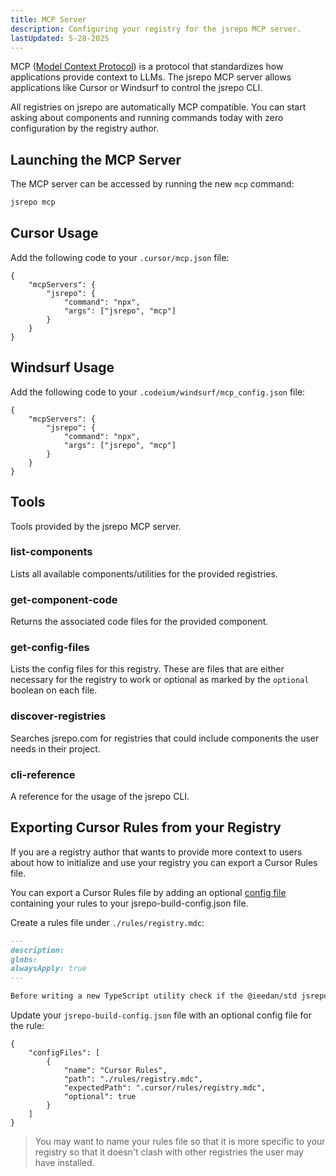 ```yaml
---
title: MCP Server
description: Configuring your registry for the jsrepo MCP server.
lastUpdated: 5-28-2025
---
```


MCP ([Model Context Protocol](https://modelcontextprotocol.io/introduction)) is a protocol that standardizes how applications provide context to LLMs. The jsrepo MCP server allows applications like Cursor or Windsurf to control the jsrepo CLI.

All registries on jsrepo are automatically MCP compatible. You can start asking about components and running commands today with zero configuration by the registry author.

## Launching the MCP Server

The MCP server can be accessed by running the new `mcp` command:

```sh
jsrepo mcp
```

## Cursor Usage

Add the following code to your `.cursor/mcp.json` file:

```jsonc
{
	"mcpServers": {
		"jsrepo": {
			"command": "npx",
			"args": ["jsrepo", "mcp"]
		}
	}
}
```

## Windsurf Usage

Add the following code to your `.codeium/windsurf/mcp_config.json` file:

```jsonc
{
	"mcpServers": {
		"jsrepo": {
			"command": "npx",
			"args": ["jsrepo", "mcp"]
		}
	}
}
```

## Tools

Tools provided by the jsrepo MCP server.

### list-components

Lists all available components/utilities for the provided registries.

### get-component-code

Returns the associated code files for the provided component.

### get-config-files

Lists the config files for this registry. These are files that are either necessary for the registry to work or optional as marked by the `optional` boolean on each file.

### discover-registries

Searches jsrepo.com for registries that could include components the user needs in their project.

### cli-reference

A reference for the usage of the jsrepo CLI.

## Exporting Cursor Rules from your Registry

If you are a registry author that wants to provide more context to users about how to initialize and use your registry you can export a Cursor Rules file.

You can export a Cursor Rules file by adding an optional [config file](/docs/registry#config-files) containing your rules to your jsrepo-build-config.json file.

Create a rules file under `./rules/registry.mdc`:

```md
---
description:
globs:
alwaysApply: true
---

Before writing a new TypeScript utility check if the @ieedan/std jsrepo registry has it already and if it does use it instead.
```

Update your `jsrepo-build-config.json` file with an optional config file for the rule:

```jsonc
{
	"configFiles": [
		{
			"name": "Cursor Rules",
			"path": "./rules/registry.mdc",
			"expectedPath": ".cursor/rules/registry.mdc",
			"optional": true
		}
	]
}
```

> You may want to name your rules file so that it is more specific to your registry so that it doesn't clash with other registries the user may have installed.
